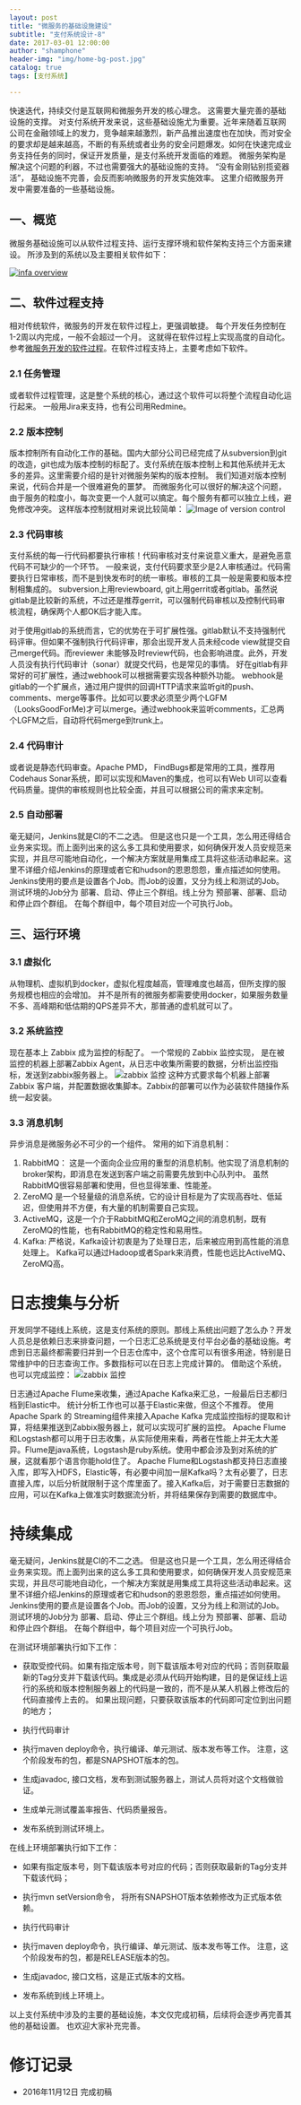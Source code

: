 ```yaml
---
layout: post
title: "微服务的基础设施建设"
subtitle: "支付系统设计-8"
date: 2017-03-01 12:00:00
author: "shamphone"
header-img: "img/home-bg-post.jpg"
catalog: true
tags: [支付系统]

---
```


快速迭代，持续交付是互联网和微服务开发的核心理念。 这需要大量完善的基础设施的支撑。 对支付系统开发来说，这些基础设施尤为重要。近年来随着互联网公司在金融领域上的发力，竞争越来越激烈，新产品推出速度也在加快，而对安全的要求却是越来越高，不断的有系统或者业务的安全问题爆发。如何在快速完成业务支持任务的同时，保证开发质量，是支付系统开发面临的难题。 微服务架构是解决这个问题的利器，不过也需要强大的基础设施的支持。 “没有金刚钻别揽瓷器活”， 基础设施不完善，会反而影响微服务的开发实施效率。 这里介绍微服务开发中需要准备的一些基础设施。 

## 一、概览

微服务基础设施可以从软件过程支持、运行支撑环境和软件架构支持三个方面来建设。 所涉及到的系统以及主要相关软件如下：

[![infa overview](http://blog.lixf.cn/img/in-post/infra-overview.jpg)](http://blog.lixf.cn/img/in-post/infra-overview.jpg)

## 二、软件过程支持

相对传统软件，微服务的开发在软件过程上，更强调敏捷。 每个开发任务控制在1-2周以内完成，一般不会超过一个月。 这就得在软件过程上实现高度的自动化。参考[微服务开发的软件过程](http://blog.lixf.cn/essay/2017/02/14/infra-1-process/)。在软件过程支持上，主要考虑如下软件。 

### 2.1 任务管理

或者软件过程管理，这是整个系统的核心，通过这个软件可以将整个流程自动化运行起来。 一般用Jira来支持，也有公司用Redmine。 

### 2.2 版本控制
版本控制所有自动化工作的基础。国内大部分公司已经完成了从subversion到git的改造，git也成为版本控制的标配了。支付系统在版本控制上和其他系统并无太多的差异。这里需要介绍的是针对微服务架构的版本控制。 我们知道对版本控制来说，代码合并是一个很难避免的噩梦。 而微服务化可以很好的解决这个问题，由于服务的粒度小，每次变更一个人就可以搞定。每个服务有都可以独立上线，避免修改冲突。 这样版本控制就相对来说比较简单：
![Image of version control](http://blog.lixf.cn/img/in-post/inf-version.png)

### 2.3 代码审核

支付系统的每一行代码都要执行审核！代码审核对支付来说意义重大，是避免恶意代码不可缺少的一个环节。 一般来说，支付代码要求至少是2人审核通过。代码需要执行日常审核，而不是到快发布时的统一审核。审核的工具一般是需要和版本控制相集成的。 subversion上用reviewboard, git上用gerrit或者gitlab。虽然说gitlab是比较新的系统，不过还是推荐gerrit，可以强制代码审核以及控制代码审核流程，确保两个人都OK后才能入库。

对于使用gitlab的系统而言，它的优势在于可扩展性强。gitlab默认不支持强制代码评审。但如果不强制执行代码评审，那会出现开发人员未经code view就提交自己merge代码。而reviewer 未能够及时review代码，也会影响进度。此外，开发人员没有执行代码审计（sonar）就提交代码，也是常见的事情。 好在gitlab有非常好的可扩展性，通过webhook可以根据需要实现各种额外功能。 webhook是gitlab的一个扩展点，通过用户提供的回调HTTP请求来监听git的push、comments、merge等事件。比如可以要求必须至少两个LGFM（LooksGoodForMe)才可以merge。通过webhook来监听comments，汇总两个LGFM之后，自动将代码merge到trunk上。

### 2.4 代码审计

或者说是静态代码审查。Apache PMD， FindBugs都是常用的工具，推荐用Codehaus Sonar系统，即可以实现和Maven的集成，也可以有Web UI可以查看代码质量。提供的审核规则也比较全面，并且可以根据公司的需求来定制。

### 2.5 自动部署
毫无疑问，Jenkins就是CI的不二之选。 但是这也只是一个工具，怎么用还得结合业务来实现。而上面列出来的这么多工具和使用要求，如何确保开发人员安规范来实现，并且尽可能地自动化，一个解决方案就是用集成工具将这些活动串起来。这里不详细介绍Jenkins的原理或者它和hudson的恩恩怨怨，重点描述如何使用。
Jenkins使用的要点是设置各个Job。而Job的设置，又分为线上和测试的Job。测试环境的Job分为 部署、启动、停止三个群组。线上分为 预部署、部署、启动和停止四个群组。 在每个群组中，每个项目对应一个可执行Job。

## 三、运行环境

### 3.1 虚拟化

从物理机、虚拟机到docker，虚拟化程度越高，管理难度也越高，但所支撑的服务规模也相应的会增加。 并不是所有的微服务都需要使用docker，如果服务数量不多、高峰期和低估期的QPS差异不大，那普通的虚机就可以了。 

### 3.2 系统监控
现在基本上 Zabbix 成为监控的标配了。 一个常规的 Zabbix 监控实现， 是在被监控的机器上部署Zabbix Agent，从日志中收集所需要的数据，分析出监控指标，发送到zabbix服务器上。
![zabbix 监控](http://blog.lixf.cn/img/in-post/monitor-1.png)
这种方式要求每个机器上部署 Zabbix 客户端，并配置数据收集脚本。Zabbix的部署可以作为必装软件随操作系统一起安装。

### 3.3 消息机制
异步消息是微服务必不可少的一个组件。 常用的如下消息机制：
1. RabbitMQ： 这是一个面向企业应用的重型的消息机制。他实现了消息机制的broker架构，即消息在发送到客户端之前需要先放到中心队列中。 虽然RabbitMQ很容易部署和使用，但也显得笨重、性能差。 
2. ZeroMQ 是一个轻量级的消息系统，它的设计目标是为了实现高吞吐、低延迟，但使用并不方便，有大量的机制需要自己实现。 
3. ActiveMQ，这是一个介于RabbitMQ和ZeroMQ之间的消息机制，既有ZeroMQ的性能，也有RabbitMQ的稳定性和易用性。 
4. Kafka: 严格说，Kafka设计初衷是为了处理日志，后来被应用到高性能的消息处理上。 Kafka可以通过Hadoop或者Spark来消费，性能也远比ActiveMQ、ZeroMQ高。 
# 日志搜集与分析

开发同学不碰线上系统，这是支付系统的原则。那线上系统出问题了怎么办？开发人员总是依赖日志来排查问题，一个日志汇总系统是支付平台必备的基础设施。考虑到日志最终都需要归并到一个日志仓库中，这个仓库可以有很多用途，特别是日常维护中的日志查询工作。多数指标可以在日志上完成计算的。 借助这个系统，也可以完成监控：
![zabbix 监控](http://blog.lixf.cn/img/in-post/monitor-2.png)

日志通过Apache Flume来收集，通过Apache Kafka来汇总，一般最后日志都归档到Elastic中。 统计分析工作也可以基于Elastic来做，但这个不推荐。 使用Apache Spark 的 Streaming组件来接入Apache Kafka 完成监控指标的提取和计算，将结果推送到Zabbix服务器上，就可以实现可扩展的监控。
Apache Flume和Logstash都可以用于日志收集，从实际使用来看，两者在性能上并无太大差异。Flume是java系统，Logstash是ruby系统。使用中都会涉及到对系统的扩展，这就看那个语言你能hold住了。
Apache Flume和Logstash都支持日志直接入库，即写入HDFS，Elastic等，有必要中间加一层Kafka吗？太有必要了，日志直接入库，以后分析就限制于这个库里面了。接入Kafka后，对于需要日志数据的应用，可以在Kafka上做准实时数据流分析，并将结果保存到需要的数据库中。


# 持续集成

毫无疑问，Jenkins就是CI的不二之选。 但是这也只是一个工具，怎么用还得结合业务来实现。而上面列出来的这么多工具和使用要求，如何确保开发人员安规范来实现，并且尽可能地自动化，一个解决方案就是用集成工具将这些活动串起来。这里不详细介绍Jenkins的原理或者它和hudson的恩恩怨怨，重点描述如何使用。
Jenkins使用的要点是设置各个Job。而Job的设置，又分为线上和测试的Job。测试环境的Job分为 部署、启动、停止三个群组。线上分为 预部署、部署、启动和停止四个群组。 在每个群组中，每个项目对应一个可执行Job。

在测试环境部署执行如下工作：

- 获取受控代码。如果有指定版本号，则下载该版本号对应的代码；否则获取最新的Tag分支并下载该代码。集成是必须从代码开始构建，目的是保证线上运行的系统和版本控制服务器上的代码是一致的，而不是从某人机器上修改后的代码直接传上去的。 如果出现问题，只要获取该版本的代码即可定位到出问题的地方；

- 执行代码审计

- 执行maven deploy命令，执行编译、单元测试、版本发布等工作。 注意，这个阶段发布的包，都是SNAPSHOT版本的包。

- 生成javadoc, 接口文档，发布到测试服务器上，测试人员将对这个文档做验证。

- 生成单元测试覆盖率报告、代码质量报告。

- 发布系统到测试环境上。

在线上环境部署执行如下工作：

- 如果有指定版本号，则下载该版本号对应的代码；否则获取最新的Tag分支并下载该代码；

- 执行mvn setVersion命令， 将所有SNAPSHOT版本依赖修改为正式版本依赖。

- 执行代码审计

- 执行maven deploy命令，执行编译、单元测试、版本发布等工作。 注意，这个阶段发布的包，都是RELEASE版本的包。

- 生成javadoc, 接口文档，这是正式版本的文档。

- 发布系统到线上环境上。

以上支付系统中涉及的主要的基础设施，本文仅完成初稿，后续将会逐步再完善其他的基础设置。 也欢迎大家补充完善。

# 修订记录

- 2016年11月12日 完成初稿